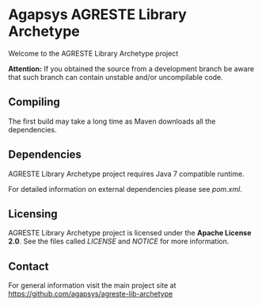 # Agapsys AGRESTE Library Archetype

Welcome to the AGRESTE Library Archetype project

**Attention:** If you obtained the source from a development branch be aware that  such branch can contain unstable and/or uncompilable code.

## Compiling

The first build may take a long time as Maven downloads all the dependencies.

## Dependencies

AGRESTE Library Archetype project requires Java 7 compatible runtime.

For detailed information on external dependencies please see *pom.xml*.

## Licensing

AGRESTE Library Archetype project is licensed under the **Apache License 2.0**. See the files called *LICENSE* and *NOTICE* for more information.

## Contact

For general information visit the main project site at https://github.com/agapsys/agreste-lib-archetype
